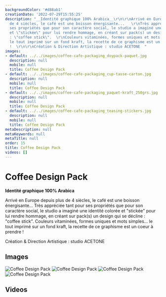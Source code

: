 ```yaml
---
backgroundColor: '#d88ab1'
creationDate: '2022-07-29T15:55:25'
description: "__Identité graphique 100% Arabica__\r\n\r\nArrivé en Europe depuis plus
  de 4 siècles, le café est une boisson énergisante...   \r\nTrès appréciée tant pour
  ses propriétés que pour son caractère social, le studio a imaginé une identité colorée
  et \"stickée\" pour lui rendre hommage, en créant sur pack(s) un design qui se décline
  : \"coffee stick\".  \r\nCouleurs vitaminées, formes uniques et mots simples...
  le tout imprimé sur un fond kraft, la recette de ce graphisme est un coeur à prendre
  !  \r\n\r\nCréation & Direction Artistique : studio ACETONE  "
images:
- default: ../../images/coffee-cafe-packaging_doypack-paquet.jpg
  description: null
  mobile: null
  title: Coffee Design Pack
- default: ../../images/coffee-cafe-packaging_cup-tasse-carton.jpg
  description: null
  mobile: null
  title: Coffee Design Pack
- default: ../../images/coffee-cafe-packaging_paquet-kraft_250grs.jpg
  description: null
  mobile: null
  title: Coffee Design Pack
- default: ../../images/coffee-cafe-packaging_teasing-stickers.jpg
  description: null
  mobile: null
  title: Coffee Design Pack
metaDescription: null
metaKeywords: null
metaTitle: null
order: 15
title: Coffee Design Pack
videos: []
---
```


# Coffee Design Pack

__Identité graphique 100% Arabica__

Arrivé en Europe depuis plus de 4 siècles, le café est une boisson énergisante...
Très appréciée tant pour ses propriétés que pour son caractère social, le studio a imaginé une identité colorée et "stickée" pour lui rendre hommage, en créant sur pack(s) un design qui se décline : "coffee stick".
Couleurs vitaminées, formes uniques et mots simples... le tout imprimé sur un fond kraft, la recette de ce graphisme est un coeur à prendre !

Création & Direction Artistique : studio ACETONE

## Images

![Coffee Design Pack](../../images/coffee-cafe-packaging_doypack-paquet.jpg)
![Coffee Design Pack](../../images/coffee-cafe-packaging_cup-tasse-carton.jpg)
![Coffee Design Pack](../../images/coffee-cafe-packaging_paquet-kraft_250grs.jpg)
![Coffee Design Pack](../../images/coffee-cafe-packaging_teasing-stickers.jpg)

## Videos
